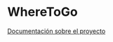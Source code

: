 # WhereToGo

[Documentación sobre el proyecto](https://docs.google.com/document/d/15pNI3q4xppKF6bZ9r_72-xFxqybkurjnRp-Nr32WZO0/edit?usp=drivesdk)